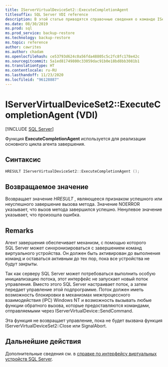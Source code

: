 ```yaml
---
title: IServerVirtualDeviceSet2::ExecuteCompletionAgent
titlesuffix: SQL Server VDI reference
description: В этой статье приводятся справочные сведения о команде IServerVirtualDeviceSet2::ExecuteCompletionAgent.
ms.date: 08/30/2019
ms.prod: sql
ms.prod_service: backup-restore
ms.technology: backup-restore
ms.topic: reference
author: cawrites
ms.author: chadam
ms.openlocfilehash: ce53793d624c0a56fda48805c5c2fc8fc178e42c
ms.sourcegitcommit: 5a1ed81749800c33059dac91b0e18bd8bb3081b1
ms.translationtype: HT
ms.contentlocale: ru-RU
ms.lasthandoff: 11/23/2020
ms.locfileid: "96128887"
---
```

# <a name="iservervirtualdeviceset2executecompletionagent-vdi"></a>IServerVirtualDeviceSet2::ExecuteCompletionAgent (VDI)

[!INCLUDE [SQL Server](../../../includes/applies-to-version/sqlserver.md)]

Функция **ExecuteCompletionAgent** используется для реализации основного цикла агента завершения.

## <a name="syntax"></a>Синтаксис

```c
HRESULT IServerVirtualDeviceSet2::ExecuteCompletionAgent ();
```

## <a name="return-value"></a>Возвращаемое значение

Возвращает значение *HRESULT* , являющееся признаком успешного или неуспешного завершение вызова метода. Значение NOERROR указывает, что вызов метода завершился успешно. Ненулевое значение указывает, что произошла ошибка.

## <a name="remarks"></a>Remarks

Агент завершения обеспечивает механизм, с помощью которого SQL Server может синхронизироваться с завершением команд виртуального устройства. Он должен быть активирован до выполнения команд и оставаться активным до тех пор, пока все устройства не будут закрыты.

Так как серверу SQL Server может потребоваться выполнить особую инициализацию потока, этот интерфейс не запускает новый поток управления. Вместо этого SQL Server настраивает поток, а затем передает управление этой подпрограмме. Поток должен иметь возможность блокировки в механизмах межпроцессного взаимодействия (IPC) Windows NT и возможность вызывать любые функции обратного вызова, которые предоставляются командами, отправляемыми через IServerVirtualDevice::SendCommand.

Эта функция не возвращает управление, пока не будет вызвана функция IServerVirtualDeviceSet2::Close или SignalAbort.

## <a name="next-steps"></a>Дальнейшие действия

Дополнительные сведения см. в [справке по интерфейсу виртуальных устройств SQL Server](reference-virtual-device-interface.md).